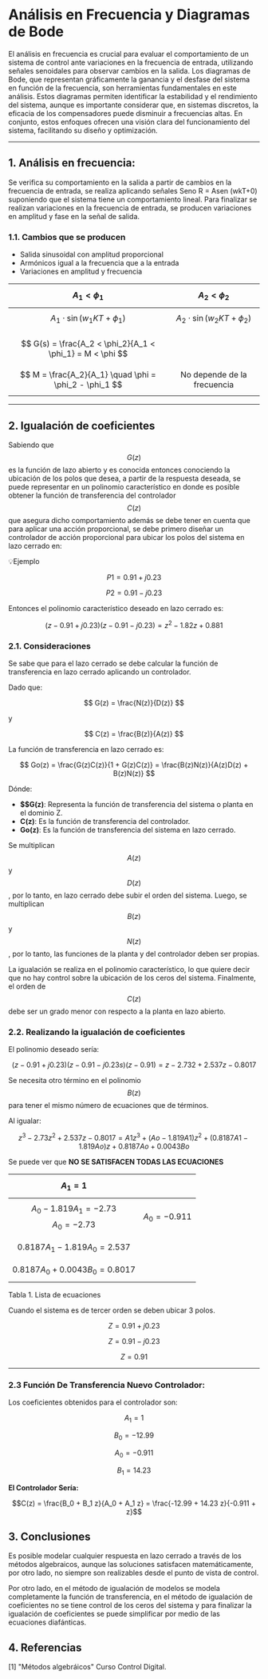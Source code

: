 # Análisis en Frecuencia y Diagramas de Bode

El análisis en frecuencia es crucial para evaluar el comportamiento de un sistema de control ante variaciones en la frecuencia de entrada, utilizando señales senoidales para observar cambios en la salida. Los diagramas de Bode, que representan gráficamente la ganancia y el desfase del sistema en función de la frecuencia, son herramientas fundamentales en este análisis. Estos diagramas permiten identificar la estabilidad y el rendimiento del sistema, aunque es importante considerar que, en sistemas discretos, la eficacia de los compensadores puede disminuir a frecuencias altas. En conjunto, estos enfoques ofrecen una visión clara del funcionamiento del sistema, facilitando su diseño y optimización.

---

## 1. Análisis en frecuencia:
Se verifica su comportamiento en la salida a partir de cambios en la frecuencia de entrada, se realiza aplicando señales Seno R = Asen (wkT+0) suponiendo que el sistema tiene un comportamiento lineal. Para finalizar se realizan variaciones en la frecuencia de entrada, se producen variaciones en amplitud y fase en la señal de salida.

### 1.1. Cambios que se producen
- Salida sinusoidal con amplitud proporcional
- Armónicos igual a la frecuencia que a la entrada
- Variaciones en amplitud y frecuencia

| $$A_1 < \phi_1$$                     | $$A_2 < \phi_2$$                       |
|-----------------------------------------|------------------------------------------|
| $$ A_1 \cdot \sin(w_1 K T + \phi_1) $$ | $$ A_2 \cdot \sin(w_2 K T + \phi_2) $$  |
|                                         |                                          |
| $$ G(s) = \frac{A_2 < \phi_2}{A_1 < \phi_1} = M < \phi $$ |                             |
| $$ M = \frac{A_2}{A_1} \quad \phi = \phi_2 - \phi_1 $$ | $$ \text{No depende de la frecuencia} $$ |


---

## 2. Igualación de coeficientes
Sabiendo que $$G(z)$$ es la función de lazo abierto y es conocida entonces conociendo la ubicación de los polos que desea, a partir de la respuesta deseada, se puede representar en un polinomio característico en donde es posible obtener la función de transferencia del controlador $$C(z)$$ que asegura dicho comportamiento además se debe tener en cuenta que para aplicar una acción proporcional, se debe primero diseñar un controlador de acción proporcional para ubicar los polos del sistema en lazo cerrado en:

💡Ejemplo

$$P1=0.91+j0.23 $$

$$P2=0.91-j0.23 $$

Entonces el polinomio característico deseado en lazo cerrado es:

$$(z-0.91+j0.23)(z-0.91-j0.23)=z^2-1.82z+0.881$$

### 2.1. Consideraciones
Se sabe que para el lazo cerrado se debe calcular la función de transferencia en lazo cerrado aplicando un controlador.

Dado que:

$$ G(z) = \frac{N(z)}{D(z)} $$

y 

$$ C(z) = \frac{B(z)}{A(z)} $$

La función de transferencia en lazo cerrado es:

$$ Go(z) = \frac{G(z)C(z)}{1 + G(z)C(z)} = \frac{B(z)N(z)}{A(z)D(z) + B(z)N(z)} $$

Dónde:

- **$$G(z)**: Representa la función de transferencia del sistema o planta en el dominio Z.
- **C(z)**: Es la función de transferencia del controlador.
- **Go(z)**: Es la función de transferencia del sistema en lazo cerrado.

Se multiplican $$A(z)$$ y $$D(z)$$, por lo tanto, en lazo cerrado debe subir el orden del sistema. Luego, se multiplican $$B(z)$$ y $$N(z)$$, por lo tanto, las funciones de la planta y del controlador deben ser propias.

La igualación se realiza en el polinomio característico, lo que quiere decir que no hay control sobre la ubicación de los ceros del sistema. Finalmente, el orden de $$C(z)$$ debe ser un grado menor con respecto a la planta en lazo abierto.

### 2.2. Realizando la igualación de coeficientes
El polinomio deseado sería: 

$$(z-0.91+j0.23)(z-0.91-j0.23s)(z-0.91)=z-2.732+2.537z-0.8017$$

Se necesita otro término en el polinomio $$B(z)$$ para tener el mismo número de ecuaciones que de términos.

Al igualar:

$$z^3-2.73z^2+2.537z-0.8017 = A1z^3+(Ao-1.819A1)z^2+(0.8187A1-1.819Ao)z+0.8187Ao+0.0043Bo$$



Se puede ver que **NO SE SATISFACEN TODAS LAS ECUACIONES**

| $$A_1=1$$                           |            |
|-------------------------------------|------------|
| $$A_0-1.819A_1=-2.73$$ $$A_0=-2.73$$ | $$A_0=-0.911$$ |
| $$0.8187A_1-1.819A_0=2.537$$         |            |
| $$0.8187A_0+0.0043B_0=0.8017$$       |            |

Tabla 1. Lista de ecuaciones


Cuando el sistema es de tercer orden se deben ubicar 3 polos.

$$Z=0.91+j0.23$$

$$Z=0.91-j0.23$$

$$Z=0.91$$


---

### 2.3 Función De Transferencia Nuevo Controlador:
Los coeficientes obtenidos para el controlador son:

$$ A_1 = 1 $$

$$ B_0 = -12.99 $$

$$ A_0 = -0.911 $$

$$ B_1 = 14.23 $$

**El Controlador Sería:**

$$C(z) = \frac{B_0 + B_1 z}{A_0 + A_1 z} = \frac{-12.99 + 14.23 z}{-0.911 + z}$$

## 3. Conclusiones
Es posible modelar cualquier respuesta en lazo cerrado a través de los métodos algebraicos, aunque las soluciones satisfacen matemáticamente, por otro lado, no siempre son realizables desde el punto de vista de control.

Por otro lado, en el método de igualación de modelos se modela completamente la función de transferencia, en el método de igualación de coeficientes no se tiene control de los ceros del sistema y para finalizar la igualación de coeficientes se puede simplificar por medio de las ecuaciones diafánticas.

## 4. Referencias
[1] "Métodos algebráicos" Curso Control Digital.

